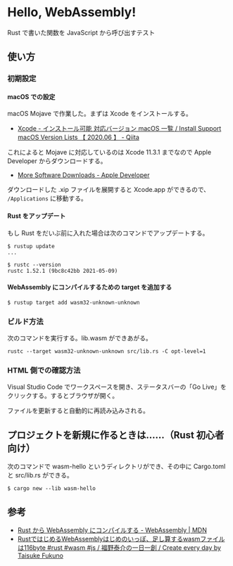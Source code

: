 # Hello, WebAssembly!

Rust で書いた関数を JavaScript から呼び出すテスト

## 使い方

### 初期設定

#### macOS での設定

macOS Mojave で作業した。まずは Xcode をインストールする。

- [Xcode - インストール可能 対応バージョン macOS 一覧 / Install Support macOS Version Lists 【 2020.06 】 - Qiita](https://qiita.com/thinkalot/items/1dfdba642906c1bf1fd2)

これによると Mojave に対応しているのは Xcode 11.3.1 までなので Apple Developer からダウンロードする。

- [More Software Downloads - Apple Developer](https://developer.apple.com/download/more/?name=Xcode)

ダウンロードした .xip ファイルを展開すると Xcode.app ができるので、 `/Applications` に移動する。

#### Rust をアップデート

もし Rust をだいぶ前に入れた場合は次のコマンドでアップデートする。

```shell-session
$ rustup update
...

$ rustc --version
rustc 1.52.1 (9bc8c42bb 2021-05-09)
```

#### WebAssembly にコンパイルするための target を追加する

```shell-session
$ rustup target add wasm32-unknown-unknown
```

### ビルド方法

次のコマンドを実行する。lib.wasm ができあがる。

```shell-session
rustc --target wasm32-unknown-unknown src/lib.rs -C opt-level=1
```

### HTML 側での確認方法

Visual Studio Code でワークスペースを開き、ステータスバーの「Go Live」をクリックする。するとブラウザが開く。

ファイルを更新すると自動的に再読み込みされる。

## プロジェクトを新規に作るときは……（Rust 初心者向け）

次のコマンドで wasm-hello というディレクトリができ、その中に Cargo.toml と src/lib.rs ができる。

```shell-session
$ cargo new --lib wasm-hello
```

## 参考

- [Rust から WebAssembly にコンパイルする - WebAssembly | MDN](https://developer.mozilla.org/ja/docs/WebAssembly/Rust_to_wasm)
- [RustではじめるWebAssemblyはじめのいっぽ、足し算するwasmファイルは116byte #rust #wasm #js / 福野泰介の一日一創 / Create every day by Taisuke Fukuno](https://fukuno.jig.jp/2918)
